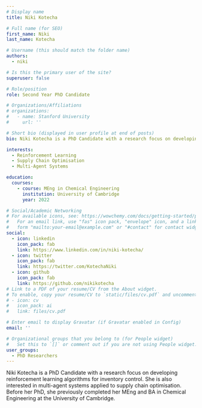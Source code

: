 ```yaml
---
# Display name
title: Niki Kotecha

# Full name (for SEO)
first_name: Niki
last_name: Kotecha

# Username (this should match the folder name)
authors:
  - niki

# Is this the primary user of the site?
superuser: false

# Role/position
role: Second Year PhD Candidate

# Organizations/Affiliations
# organizations:
#   - name: Stanford University
#     url: ''

# Short bio (displayed in user profile at end of posts)
bio: Niki Kotecha is a PhD Candidate with a research focus on developing reinforcement learning algorithms for inventory control. She is also interested in multi-agent systems applied to supply chain optimisation. Before her PhD, she previously completed her MEng and BA in Chemical Engineering at the University of Cambridge.

interests:
  - Reinforcement Learning 
  - Supply Chain Optimisation 
  - Multi-Agent Systems

education:
  courses:
    - course: MEng in Chemical Engineering
      institution: University of Cambridge
      year: 2022

# Social/Academic Networking
# For available icons, see: https://wowchemy.com/docs/getting-started/page-builder/#icons
#   For an email link, use "fas" icon pack, "envelope" icon, and a link in the
#   form "mailto:your-email@example.com" or "#contact" for contact widget.
social:
  - icon: linkedin
    icon_pack: fab
    link: https://www.linkedin.com/in/niki-kotecha/
  - icon: twitter
    icon_pack: fab
    link: https://twitter.com/KotechaNiki
  - icon: github
    icon_pack: fab
    link: https://github.com/nikikotecha
# Link to a PDF of your resume/CV from the About widget.
# To enable, copy your resume/CV to `static/files/cv.pdf` and uncomment the lines below.
# - icon: cv
#   icon_pack: ai
#   link: files/cv.pdf

# Enter email to display Gravatar (if Gravatar enabled in Config)
email: ''

# Organizational groups that you belong to (for People widget)
#   Set this to `[]` or comment out if you are not using People widget.
user_groups:
  - PhD Researchers
---
```


Niki Kotecha is a PhD Candidate with a research focus on developing reinforcement learning algorithms for inventory control. She is also interested in multi-agent systems applied to supply chain optimisation. Before her PhD, she previously completed her MEng and BA in Chemical Engineering at the University of Cambridge.